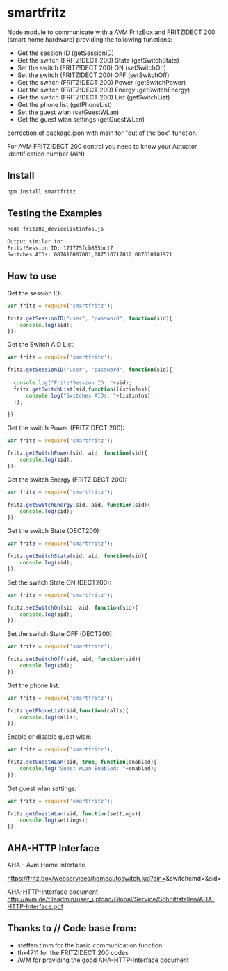 # smartfritz

Node module to communicate with a AVM FritzBox and FRITZ!DECT 200 (smart home hardware) providing the following functions:

- Get the session ID (getSessionID)
- Get the switch (FRITZ!DECT 200) State (getSwitchState)
- Set the switch (FRITZ!DECT 200) ON (setSwitchOn)
- Set the switch (FRITZ!DECT 200) OFF (setSwitchOff)
- Get the switch (FRITZ!DECT 200) Power (getSwitchPower)
- Get the switch (FRITZ!DECT 200) Energy (getSwitchEnergy)
- Get the switch (FRITZ!DECT 200) List (getSwitchList)
- Get the phone list (getPhoneList)
- Set the guest wlan (setGuestWLan)
- Get the guest wlan settings (getGuestWLan)

correction of package.json with main for "out of the box" function.

For AVM FRITZ!DECT 200  control you need to know your Actuator identification number (AIN)

## Install

```bash
npm install smartfritz
```

## Testing the Examples

```bash
node fritz02_devicelistinfos.js

Output similar to:
Fritz!Session ID: 171775fcb855bc17
Switches AIDs: 087610087001,087510717012,087610101971
```

## How to use

Get the session ID:
```js
var fritz = require('smartfritz');

fritz.getSessionID("user", "password", function(sid){
    console.log(sid);
});
```


Get the Switch AID List:
```js
var fritz = require('smartfritz');

fritz.getSessionID("user", "password", function(sid){
  
  console.log("Fritz!Session ID: "+sid);
  fritz.getSwitchList(sid,function(listinfos){
      console.log("Switches AIDs: "+listinfos);
  });

});
```


Get the switch Power (FRITZ!DECT 200):
```js
var fritz = require('smartfritz');

fritz.getSwitchPower(sid, aid, function(sid){
    console.log(sid);
});
```

Get the switch Energy (FRITZ!DECT 200):
```js
var fritz = require('smartfritz');

fritz.getSwitchEnergy(sid, aid, function(sid){
    console.log(sid);
});
```

Get the switch State (DECT200):
```js
var fritz = require('smartfritz');

fritz.getSwitchState(sid, aid, function(sid){
    console.log(sid);
});
```

Set the switch State ON (DECT200):
```js
var fritz = require('smartfritz');

fritz.setSwitchOn(sid, aid, function(sid){
    console.log(sid);
});
```

Set the switch State OFF (DECT200):
```js
var fritz = require('smartfritz');

fritz.setSwitchOff(sid, aid, function(sid){
    console.log(sid);
});
```

Get the phone list:
```js
var fritz = require('smartfritz');

fritz.getPhoneList(sid,function(calls){
    console.log(calls);
});

```

Enable or disable guest wlan:
```js
var fritz = require('smartfritz');

fritz.setGuestWLan(sid, true, function(enabled){
    console.log("Guest WLan Enabled: "+enabled);
});
```

Get guest wlan settings:
```js
var fritz = require('smartfritz');

fritz.getGuestWLan(sid, function(settings){
    console.log(settings);
});
```

## AHA-HTTP Interface

AHA - Avm Home Interface

https://fritz.box/webservices/homeautoswitch.lua?ain=<ain>&switchcmd=<cmd>&sid=<sid>

AHA-HTTP-Interface document 
http://avm.de/fileadmin/user_upload/Global/Service/Schnittstellen/AHA-HTTP-Interface.pdf

## Thanks to // Code base from:

* steffen.timm for the basic communication function
* thk4711 for the FRITZ!DECT 200 codes 
* AVM for providing the good AHA-HTTP-Interface document 


